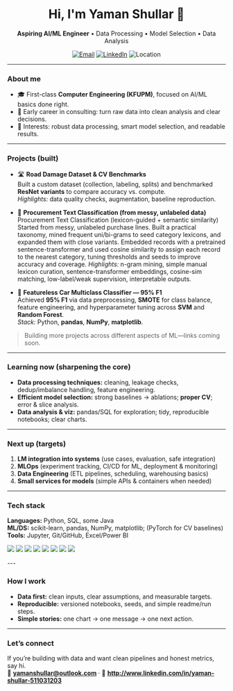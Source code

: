 <!-- Banner -->
<h1 align="center">Hi, I'm Yaman Shullar 👋</h1>
<p align="center">
  <b>Aspiring AI/ML Engineer</b> • Data Processing • Model Selection • Data Analysis
</p>

<p align="center">
  <a href="mailto:yamanshullar@outlook.com"><img alt="Email" src="https://img.shields.io/badge/Email-yamanshullar%40outlook.com-informational?style=flat-square"></a>
  <a href="http://www.linkedin.com/in/yaman-shullar-511031203"><img alt="LinkedIn" src="https://img.shields.io/badge/LinkedIn-Connect-blue?style=flat-square&logo=linkedin"></a>
  <img alt="Location" src="https://img.shields.io/badge/Riyadh%2C%20Saudi%20Arabia-🗺️-green?style=flat-square">
</p>

---

### About me
- 🎓 First-class **Computer Engineering (KFUPM)**, focused on AI/ML basics done right.
- 💼 Early career in consulting: turn raw data into clean analysis and clear decisions.
- 🔎 Interests: robust data processing, smart model selection, and readable results.

---

### Projects (built)
- 🛣️ **Road Damage Dataset & CV Benchmarks**  
  Built a custom dataset (collection, labeling, splits) and benchmarked **ResNet variants** to compare accuracy vs. compute.  
  _Highlights:_ data quality checks, augmentation, baseline reproduction.

- 🧾 **Procurement Text Classification (from messy, unlabeled data)**  
Procurement Text Classification (lexicon-guided + semantic similarity)
Started from messy, unlabeled purchase lines. Built a practical taxonomy, mined frequent uni/bi-grams to seed category lexicons, and expanded them with close variants. Embedded records with a pretrained sentence-transformer and used cosine similarity to assign each record to the nearest category, tuning thresholds and seeds to improve accuracy and coverage.
_Highlights:_ n-gram mining, simple manual lexicon curation, sentence-transformer embeddings, cosine-sim matching, low-label/weak supervision, interpretable outputs.

- 🚗 **Featureless Car Multiclass Classifier — 95% F1**  
  Achieved **95% F1** via data preprocessing, **SMOTE** for class balance, feature engineering, and hyperparameter tuning across **SVM** and **Random Forest**.  
  _Stack:_ Python, **pandas**, **NumPy**, **matplotlib**.

> Building more projects across different aspects of ML—links coming soon.

---

### Learning now (sharpening the core)
- **Data processing techniques:** cleaning, leakage checks, dedup/imbalance handling, feature engineering.
- **Efficient model selection:** strong baselines → ablations; **proper CV**; error & slice analysis.
- **Data analysis & viz:** pandas/SQL for exploration; tidy, reproducible notebooks; clear charts.

---

### Next up (targets)
1. **LM integration into systems** (use cases, evaluation, safe integration)  
2. **MLOps** (experiment tracking, CI/CD for ML, deployment & monitoring)  
3. **Data Engineering** (ETL pipelines, scheduling, warehousing basics)  
4. **Small services for models** (simple APIs & containers when needed)

---

### Tech stack
**Languages:** Python, SQL, some Java  
**ML/DS:** scikit-learn, pandas, NumPy, matplotlib; (PyTorch for CV baselines)  
**Tools:** Jupyter, Git/GitHub, Excel/Power BI

<p>
  <img src="https://img.shields.io/badge/Python-3776AB?logo=python&logoColor=white" />
  <img src="https://img.shields.io/badge/scikit--learn-F7931E?logo=scikitlearn&logoColor=white" />
  <img src="https://img.shields.io/badge/NumPy-013243?logo=numpy&logoColor=white" />
  <img src="https://img.shields.io/badge/pandas-150458?logo=pandas&logoColor=white" />
  <img src="https://img.shields.io/badge/Matplotlib-11557c?logo=plotly&logoColor=white" />
  <img src="https://img.shields.io/badge/PyTorch-EE4C2C?logo=pytorch&logoColor=white" />
  <img src="https://img.shields.io/badge/Power%20BI-F2C811?logo=powerbi&logoColor=black" />
  <img src="https://img.shields.io/badge/Excel-217346?logo=microsoft-excel&logoColor=white" />
</p>
---

### How I work
- **Data first:** clean inputs, clear assumptions, and measurable targets.  
- **Reproducible:** versioned notebooks, seeds, and simple readme/run steps.  
- **Simple stories:** one chart → one message → one next action.

---

### Let’s connect
If you’re building with data and want clean pipelines and honest metrics, say hi.  
📧 **yamanshullar@outlook.com** · 💼 **http://www.linkedin.com/in/yaman-shullar-511031203**

